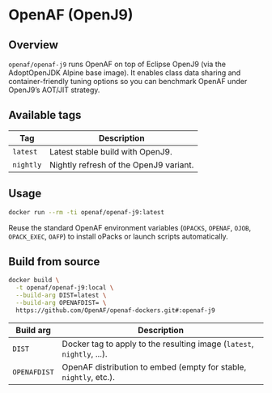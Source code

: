 # OpenAF (OpenJ9)

## Overview

`openaf/openaf-j9` runs OpenAF on top of Eclipse OpenJ9 (via the AdoptOpenJDK Alpine base image). It enables class data sharing and container-friendly tuning options so you can benchmark OpenAF under OpenJ9’s AOT/JIT strategy.

## Available tags

| Tag | Description |
|-----|-------------|
| `latest` | Latest stable build with OpenJ9. |
| `nightly` | Nightly refresh of the OpenJ9 variant. |

## Usage

```sh
docker run --rm -ti openaf/openaf-j9:latest
```

Reuse the standard OpenAF environment variables (`OPACKS`, `OPENAF`, `OJOB`, `OPACK_EXEC`, `OAFP`) to install oPacks or launch scripts automatically.

## Build from source

```sh
docker build \
  -t openaf/openaf-j9:local \
  --build-arg DIST=latest \
  --build-arg OPENAFDIST= \
  https://github.com/OpenAF/openaf-dockers.git#:openaf-j9
```

| Build arg    | Description |
|--------------|-------------|
| `DIST`       | Docker tag to apply to the resulting image (`latest`, `nightly`, ...). |
| `OPENAFDIST` | OpenAF distribution to embed (empty for stable, `nightly`, etc.). |
